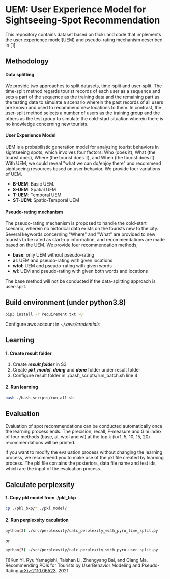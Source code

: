 # UEM: User Experience Model for Sightseeing-Spot Recommendation

This repository contains dataset based on flickr and code that implements the user experience model(UEM) and pseudo-rating mechanism described in [1].

## Methodology

#### Data splitting

We provide two approaches to split datasets, time-split and user-split. The time-split method regards tourist records of each user as a sequence and sets a part of the sequence as the training data and the remaining part as the testing data to simulate a scenario wherein the past records of all users are known and used to recommend new locations to them.  In contrast, the user-split method selects a number of users as the training group and the others as the test group to simulate the cold-start situation wherein there is no knowledge concerning new tourists.

#### User Experience Model

UEM is a probabilistic generation model for analyzing tourist behaviors in sightseeing spots, which involves four factors: Who (does it), What (the tourist does), Where (the tourist does it), and When (the tourist does it). With UEM, we could reveal "what we can do/enjoy there" and recommend sightseeing resources based on user behavior. We provide four variations of UEM.

* **B-UEM**: Basic UEM.
* **S-UEM**: Spatial UEM
* **T-UEM**: Temporal UEM
* **ST-UEM**: Spatio-Temporal UEM

#### Pseudo-rating mechanism

The pseudo-rating mechanism is proposed to handle the cold-start scenario, wherein no historical data exists on the tourists new to the city. Several keywords concerning "Where" and "What" are provided to new tourists to be rated as start-up information, and recommendations are made based on the UEM. We provide four recommendation methods, 

- **base**: only UEM without pseudo-rating
- **al**:  UEM and pseudo-rating with given locations
- **wtol**: UEM and pseudo-rating with given words
- **wl**: UEM and pseudo-rating with given both words and locations

The base method will not be conducted if the data-splitting approach is user-split.

## Build  environment (under python3.8)
```bash
pip3 install -r requirement.txt -U
```
Configure aws account in *~/.aws/credentials*

## Learning
#### 1. Create result folder
1. Create ***result folder*** in S3 
2. Create ***pkl_model***, ***doing*** and ***done*** folder under result folder    
3. Configure result folder in ./bash_scripts/run_batch.sh line 4

#### 2. Run learning
```bash
bash ./bash_scripts/run_all.sh 
```
## Evaluation
Evaluation of spot recommendations can be conducted automatically once the learning process ends. The precision, recall, F-measure and Gini index of four methods (base, al, wtol and wl) at the top k (k=1, 5, 10, 15, 20) recommendations will be printed.

If you want to modify the evaluation process without changing the learning process, we recommend you to make use of the pkl file created by learning process. The pkl file contains the posteriors, data file name and test ids, which are the input of the evaluation process.

## Calculate perplexsity
#### 1. Copy pkl model from ./pkl_bkp
```bash
cp ./pkl_bkp/* ./pkl_model/
```
#### 2. Run perplexsity caculation
```bash
python(3) ./src/perplexsity/calc_perplexity_with_pyro_time_split.py
```
or
```bash
python(3) ./src/perplexsity/calc_perplexity_with_pyro_user_split.py
```

[1]Kun Yi, Ryu Yamagishi, Taishan Li, Zhengyang Bai, and Qiang Ma. Recommending POIs for Tourists by UserBehavior Modeling and Pseudo-Rating.[arXiv:2110.06523](https://arxiv.org/abs/2110.06523), 2021.
